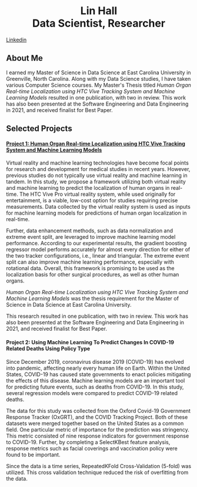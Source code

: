 <!-- ### Hi there 👋 -->

<!--
**halll05/halll05** is a ✨ _special_ ✨ repository because its `README.md` (this file) appears on your GitHub profile.

Here are some ideas to get you started:

- 🔭 I’m currently working on ...
- 🌱 I’m currently learning ...
- 👯 I’m looking to collaborate on ...
- 🤔 I’m looking for help with ...
- 💬 Ask me about ...
- 📫 How to reach me: ...
- 😄 Pronouns: ...
- ⚡ Fun fact: ...
-->

<h1 align="center"> <b> Lin Hall <br> </b> Data Scientist, Researcher </h1>

[Linkedin](https://www.linkedin.com/in/lin-hall/) 
  

## About Me

I earned my Master of Science in Data Science at East Carolina University in Greenville, North Carolina. Along with my Data Science studies, I have taken various Computer Science courses. My Master's Thesis titled <i>Human Organ Real-time Localization using HTC Vive Tracking System and Machine Learning Models</i> resulted in one publication, with two in review. This work has also been presented at the Software Engineering and Data Engineering in 2021, and received finalist for Best Paper.

## Selected Projects

#### [Project 1: Human Organ Real-time Localization using HTC Vive Tracking System and Machine Learning Models](https://github.com/halll05/LinHallPortfolio/tree/main/HumanOrganReal-timeLocalizationusingHTCViveTrackingSystemandMachineLearningModels)

Virtual reality and machine learning technologies have become focal points for research and development for medical studies in recent years. However, previous studies do not typically use virtual reality and machine learning in tandem. In this study, we propose a framework utilizing both virtual reality and machine learning to predict the localization of human organs in real-time. The HTC Vive Pro virtual reality system, while used originally for entertainment, is a viable, low-cost option for studies requiring precise measurements. Data collected by the virtual reality system is used as inputs for machine learning models for predictions of human organ localization in real-time.

Further, data enhancement methods, such as data normalization and extreme event split, are leveraged to improve machine learning model performance. According to our experimental results, the gradient boosting regressor model performs accurately for almost every direction for either of the two tracker configurations, i.e., linear and triangular. The extreme event split can also improve machine learning performance, especially with rotational data. Overall, this framework is promising to be used as the localization basis for other surgical procedures, as well as other human organs.

<i>Human Organ Real-time Localization using HTC Vive Tracking System and Machine Learning Models</i> was the thesis requirement for the Master of Science in Data Science at East Carolina University. 

This research resulted in one publication, with two in review. This work has also been presented at the Software Engineering and Data Engineering in 2021, and received finalist for Best Paper.

#### Project 2: Using Machine Learning To Predict Changes In COVID-19 Related Deaths Using Policy Type

Since December 2019, coronavirus disease 2019 (COVID-19) has evolved into pandemic, affecting nearly every human life on Earth. Within the United States, COVID-19 has caused state governments to enact policies mitigating the effects of this disease. Machine learning models are an important tool for predicting future events, such as deaths from COVID-19. In this study, several regression models were compared to predict COVID-19 related deaths.

The data for this study was collected from the Oxford Covid-19 Government Response Tracker (OxGRT), and the COVID Tracking Project. Both of these datasets were merged together based on the United States as a common field. One particular metric of importance for the prediction was stringency. This metric consisted of nine response indicators for government response to COVID-19. Further, by completing a SelectKBest feature analysis, response metrics such as facial coverings and vaccination policy were found to be important.

Since the data is a time series, RepeatedKFold Cross-Validation (5-fold) was utilized. This cross validation technique reduced the risk of overfitting from the data.

  

